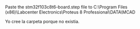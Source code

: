 Paste the stm32f103c8t6-board.step file to
C:\Program Files (x86)\Labcenter Electronics\Proteus 8 Professional\DATA\MCAD

Yo cree la carpeta porque no existia.